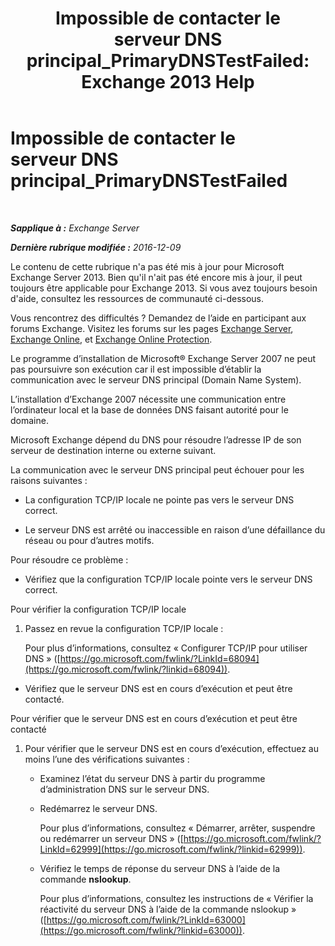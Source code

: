 ﻿---
title: 'Impossible de contacter le serveur DNS principal_PrimaryDNSTestFailed: Exchange 2013 Help'
TOCTitle: Impossible de contacter le serveur DNS principal_PrimaryDNSTestFailed
ms:assetid: 5b39cb64-c8f1-4fd3-843b-ecd23f99fe3a
ms:mtpsurl: https://technet.microsoft.com/fr-fr/library/ms.exch.setupreadiness.primarydnstestfailed(v=EXCHG.150)
ms:contentKeyID: 50478267
ms.date: 05/23/2018
mtps_version: v=EXCHG.150
ms.translationtype: MT
---

# Impossible de contacter le serveur DNS principal\_PrimaryDNSTestFailed

 

_**Sapplique à :** Exchange Server_

_**Dernière rubrique modifiée :** 2016-12-09_

Le contenu de cette rubrique n'a pas été mis à jour pour Microsoft Exchange Server 2013. Bien qu'il n'ait pas été encore mis à jour, il peut toujours être applicable pour Exchange 2013. Si vous avez toujours besoin d'aide, consultez les ressources de communauté ci-dessous.

Vous rencontrez des difficultés ? Demandez de l’aide en participant aux forums Exchange. Visitez les forums sur les pages [Exchange Server](https://go.microsoft.com/fwlink/p/?linkid=60612), [Exchange Online](https://go.microsoft.com/fwlink/p/?linkid=267542), et [Exchange Online Protection](https://go.microsoft.com/fwlink/p/?linkid=285351).

Le programme d’installation de Microsoft® Exchange Server 2007 ne peut pas poursuivre son exécution car il est impossible d’établir la communication avec le serveur DNS principal (Domain Name System).

L’installation d’Exchange 2007 nécessite une communication entre l’ordinateur local et la base de données DNS faisant autorité pour le domaine.

Microsoft Exchange dépend du DNS pour résoudre l’adresse IP de son serveur de destination interne ou externe suivant.

La communication avec le serveur DNS principal peut échouer pour les raisons suivantes :

  - La configuration TCP/IP locale ne pointe pas vers le serveur DNS correct.

  - Le serveur DNS est arrêté ou inaccessible en raison d’une défaillance du réseau ou pour d’autres motifs.

Pour résoudre ce problème :

  - Vérifiez que la configuration TCP/IP locale pointe vers le serveur DNS correct.

Pour vérifier la configuration TCP/IP locale

1.  Passez en revue la configuration TCP/IP locale :
    
    Pour plus d’informations, consultez « Configurer TCP/IP pour utiliser DNS » ([https://go.microsoft.com/fwlink/?LinkId=68094](https://go.microsoft.com/fwlink/?linkid=68094)).

<!-- end list -->

  - Vérifiez que le serveur DNS est en cours d’exécution et peut être contacté.

Pour vérifier que le serveur DNS est en cours d’exécution et peut être contacté

1.  Pour vérifier que le serveur DNS est en cours d’exécution, effectuez au moins l’une des vérifications suivantes :
    
      - Examinez l’état du serveur DNS à partir du programme d’administration DNS sur le serveur DNS.
    
      - Redémarrez le serveur DNS.
        
        Pour plus d’informations, consultez « Démarrer, arrêter, suspendre ou redémarrer un serveur DNS » ([https://go.microsoft.com/fwlink/?LinkId=62999](https://go.microsoft.com/fwlink/?linkid=62999)).
    
      - Vérifiez le temps de réponse du serveur DNS à l’aide de la commande **nslookup**.
        
        Pour plus d’informations, consultez les instructions de « Vérifier la réactivité du serveur DNS à l’aide de la commande nslookup » ([https://go.microsoft.com/fwlink/?LinkId=63000](https://go.microsoft.com/fwlink/?linkid=63000)).

